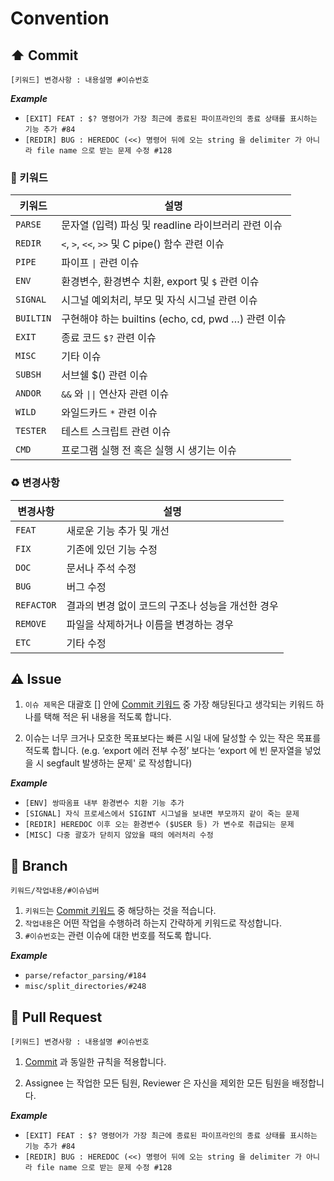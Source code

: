 # Convention

## ⬆ Commit
```
[키워드] 변경사항 : 내용설명 #이슈번호
```

***Example***
- `[EXIT] FEAT : $? 명령어가 가장 최근에 종료된 파이프라인의 종료 상태를 표시하는 기능 추가 #84`
- `[REDIR] BUG : HEREDOC (<<) 명령어 뒤에 오는 string 을 delimiter 가 아니라 file name 으로 받는 문제 수정 #128`

### 🔑 키워드
| 키워드 | 설명 |
|---|---|
| `PARSE` | 문자열 (입력) 파싱 및 readline 라이브러리 관련 이슈 |
| `REDIR` | `<`, `>`, `<<`, `>>`  및 C pipe() 함수 관련 이슈 |
| `PIPE` | 파이프 `\|` 관련 이슈 |
| `ENV` | 환경변수, 환경변수 치환, export 및 `$` 관련 이슈 |
| `SIGNAL` | 시그널 예외처리, 부모 및 자식 시그널 관련 이슈 |
| `BUILTIN` | 구현해야 하는 builtins (echo, cd, pwd …) 관련 이슈 |
| `EXIT` | 종료 코드 `$?` 관련 이슈 |
| `MISC` | 기타 이슈 |
| `SUBSH` | 서브쉘 $() 관련 이슈 |
| `ANDOR` | `&&` 와 `\|\|` 연산자 관련 이슈 |
| `WILD` | 와일드카드 `*` 관련 이슈 |
| `TESTER` | 테스트 스크립트 관련 이슈 |
| `CMD` | 프로그램 실행 전 혹은 실행 시 생기는 이슈 |

### ♻️ 변경사항
| 변경사항 | 설명 |
|---|---|
| `FEAT` | 새로운 기능 추가 및 개선 |
| `FIX` | 기존에 있던 기능 수정 |
| `DOC` | 문서나 주석 수정 |
| `BUG` | 버그 수정 |
| `REFACTOR` | 결과의 변경 없이 코드의 구조나 성능을 개선한 경우 |
| `REMOVE` | 파일을 삭제하거나 이름을 변경하는 경우 |
| `ETC` | 기타 수정 |

## ⚠️ Issue
1. `이슈 제목`은 대괄호 [] 안에 [Commit 키워드](#키워드) 중 가장 해당된다고 생각되는 키워드 하나를 택해 적은 뒤 내용을 적도록 합니다.

2. 이슈는 너무 크거나 모호한 목표보다는 빠른 시일 내에 달성할 수 있는 작은 목표를 적도록 합니다. (e.g. ‘export 에러 전부 수정’ 보다는 ‘export 에 빈 문자열을 넣었을 시 segfault 발생하는 문제' 로 작성합니다)

***Example***
- `[ENV] 쌍따옴표 내부 환경변수 치환 기능 추가`
- `[SIGNAL] 자식 프로세스에서 SIGINT 시그널을 보내면 부모까지 같이 죽는 문제`
- `[REDIR] HEREDOC 이후 오는 환경변수 ($USER 등) 가 변수로 취급되는 문제`
- `[MISC] 다중 괄호가 닫히지 않았을 때의 에러처리 수정`

## 🌲 Branch
```
키워드/작업내용/#이슈넘버
```
1. `키워드`는 [Commit 키워드](#키워드) 중 해당하는 것을 적습니다.
2. `작업내용`은 어떤 작업을 수행하려 하는지 간략하게 키워드로 작성합니다.
3. `#이슈번호`는 관련 이슈에 대한 번호를 적도록 합니다.


***Example***
- `parse/refactor_parsing/#184`
- `misc/split_directories/#248`

## 🔀 Pull Request
```
[키워드] 변경사항 : 내용설명 #이슈번호
```

1. [Commit](#⬆-commit) 과 동일한 규칙을 적용합니다.

2. Assignee 는 작업한 모든 팀원, Reviewer 은 자신을 제외한 모든 팀원을 배정합니다.


***Example***
- `[EXIT] FEAT : $? 명령어가 가장 최근에 종료된 파이프라인의 종료 상태를 표시하는 기능 추가 #84`
- `[REDIR] BUG : HEREDOC (<<) 명령어 뒤에 오는 string 을 delimiter 가 아니라 file name 으로 받는 문제 수정 #128`